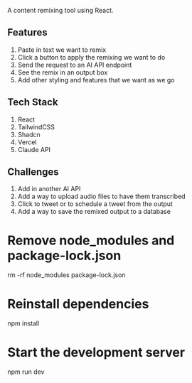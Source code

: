 A content remixing tool using React.

## Features

1. Paste in text we want to remix
2. Click a button to apply the remixing we want to do
3. Send the request to an AI API endpoint
4. See the remix in an output box
5. Add other styling and features that we want as we go

## Tech Stack

1. React
2. TailwindCSS
3. Shadcn
4. Vercel
5. Claude API

## Challenges

1. Add in another AI API
2. Add a way to upload audio files to have them transcribed
3. Click to tweet or to schedule a tweet from the output
4. Add a way to save the remixed output to a database

# Remove node_modules and package-lock.json
rm -rf node_modules package-lock.json

# Reinstall dependencies
npm install

# Start the development server
npm run dev


